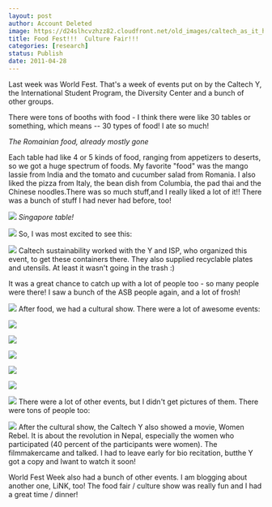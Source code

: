 ```yaml
---
layout: post
author: Account Deleted
image: https://d24slhcvzhzz82.cloudfront.net/old_images/caltech_as_it_happens/6a0105349b8251970b014e881d705a970d.jpg
title: Food Fest!!!  Culture Fair!!!
categories: [research]
status: Publish
date: 2011-04-28
---
```



Last week was World Fest. That's a week of events put on by the Caltech Y, the International Student Program, the Diversity Center and a bunch of other groups.

There were tons of booths with food - I think there were like 30 tables or something, which means -- 30 types of food! I ate so much!

*The Romainian food, already mostly gone*

Each table had like 4 or 5 kinds of food, ranging from appetizers to deserts, so we got a huge spectrum of foods. My favorite "food" was the mango lassie from India and the tomato and cucumber salad from Romania. I also liked the pizza from Italy, the bean dish from Columbia, the pad thai and the Chinese noodles.There was so much stuff,and I really liked a lot of it!! There was a bunch of stuff I had never had before, too!

![](https://d24slhcvzhzz82.cloudfront.net/old_images/caltech_as_it_happens/6a0105349b8251970b01538e29e042970b.jpg)
*Singapore table!*

![](https://d24slhcvzhzz82.cloudfront.net/old_images/caltech_as_it_happens/6a0105349b8251970b015431fcf0eb970c.jpg)
So, I was most excited to see this:

![](https://d24slhcvzhzz82.cloudfront.net/old_images/caltech_as_it_happens/6a0105349b8251970b014e881d8175970d.jpg)
Caltech sustainability worked with the Y and ISP, who organized this event, to get these containers there. They also supplied recyclable plates and utensils. At least it wasn't going in the trash :)

It was a great chance to catch up with a lot of people too - so many people were there! I saw a bunch of the ASB people again, and a lot of frosh!

![](https://d24slhcvzhzz82.cloudfront.net/old_images/caltech_as_it_happens/6a0105349b8251970b014e881d8782970d.jpg)
After food, we had a cultural show. There were a lot of awesome events:

![](https://d24slhcvzhzz82.cloudfront.net/old_images/caltech_as_it_happens/6a0105349b8251970b014e881dad03970d.jpg)


![](https://d24slhcvzhzz82.cloudfront.net/old_images/caltech_as_it_happens/6a0105349b8251970b01538e2a1140970b.jpg)


![](https://d24slhcvzhzz82.cloudfront.net/old_images/caltech_as_it_happens/6a0105349b8251970b014e881daeca970d.jpg)


![](https://d24slhcvzhzz82.cloudfront.net/old_images/caltech_as_it_happens/6a0105349b8251970b015431fd203c970c.jpg)


![](https://d24slhcvzhzz82.cloudfront.net/old_images/caltech_as_it_happens/6a0105349b8251970b015431fd23e9970c.jpg)


![](https://d24slhcvzhzz82.cloudfront.net/old_images/caltech_as_it_happens/6a0105349b8251970b014e881db911970d.jpg)
There were a lot of other events, but I didn't get pictures of them. There were tons of people too:

![](https://d24slhcvzhzz82.cloudfront.net/old_images/caltech_as_it_happens/6a0105349b8251970b014e881dba5f970d.jpg)
After the cultural show, the Caltech Y also showed a movie, Women Rebel. It is about the revolution in Nepal, especially the women who participated (40 percent of the participants were women). The filmmakercame and talked. I had to leave early for bio recitation, butthe Y got a copy and Iwant to watch it soon!

World Fest Week also had a bunch of other events. I am blogging about another one, LiNK, too! The food fair / culture show was really fun and I had a great time / dinner!


